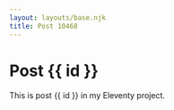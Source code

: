 ```yaml
---
layout: layouts/base.njk
title: Post 10468
---
```


# Post {{ id }}

This is post {{ id }} in my Eleventy project.
